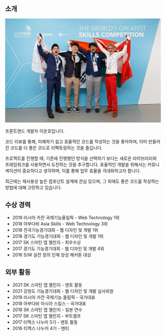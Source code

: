 ## 소개

![Russia Kazan WorldSkills](./.vuepress/public/images/worldskills/2.png)

프론트엔드 개발자 이운호입니다.

코드 리뷰를 통해, 이해하기 쉽고 효율적인 코드를 작성하는 것을 좋아하며,
이미 만들어진 코드를 더 좋은 코드로 리팩토링하는 것을 즐깁니다.

프로젝트를 진행할 때, 기존에 진행했던 방식을 선택하기 보다는 새로운 라이브러리와 프레임워크를 사용하면서 도전하는 것을 추구합니다.
효율적인 개발을 위해서는 커뮤니케이션이 중요하다고 생각하며, 이를 통해 업무 효율을 극대화하고자 합니다.

최근에는 재사용성 높은 컴포넌트 설계에 관심 있으며, 그 외에도 좋은 코드를 작성하는 방법에 대해 고민하고 있습니다.

## 수상 경력

- 2019 러시아 카잔 국제기능올림픽 - Web Technology 1위
- 2018 아부다비 Asia Skills - Web Technology 3위
- 2018 전국기능경기대회 - 웹 디자인 및 개발 1위
- 2018 경기도 기능경기대회 - 웹 디자인 및 개발 1위
- 2017 SK 스마틴 앱 챌린지 - 최우수상
- 2017 경기도 기능경기대회 - 웹 디자인 및 개발 4위
- 2016 S/W 실전 창의 인재 양성 해커톤 대상

## 외부 활동

- 2021 SK 스마틴 앱 챌린지 - 멘토 활동
- 2021 강원도 기능경기대회 - 웹 디자인 및 개발 심사위원
- 2019 러시아 카잔 국제기능 올림픽 - 국가대표
- 2018 아부다비 아시아 스킬스 - 국가대표
- 2018 SK 스마틴 앱 챌린지 - 일본 연수
- 2017 SK 스마틴 앱 챌린지 - 부트캠프
- 2017 티맥스 나누미 5기 - 멘토 활동
- 2016 티맥스 나누미 4기 - 멘티